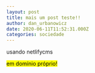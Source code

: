 ```yaml
---
layout: post
title: mais um post teste!!
author: dan_urbanowicz
date: 2020-06-11T11:52:31.000Z
categories: sociedade
---
```

usando netlifycms



<mark>em domínio próprio!</mark>
